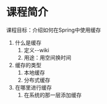 # 课程简介

课程目标：介绍如何在Spring中使用缓存

1. 什么是缓存
   1. 定义--wiki
   2. 用途：用空间换时间
2. 缓存的类型
   1. 本地缓存
   2. 分布式缓存
3. 在哪里进行缓存
   1. 在系统的那一层添加缓存




